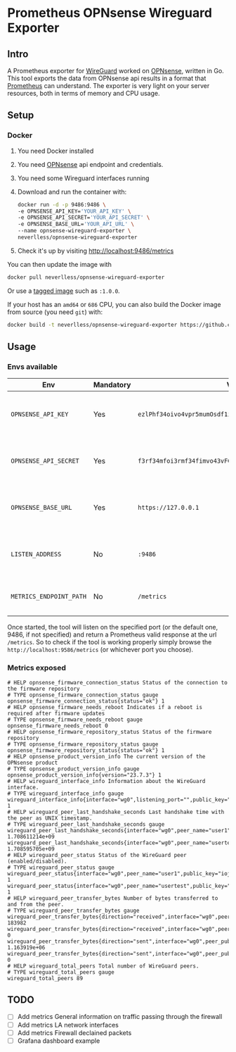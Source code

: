 # Prometheus OPNsense Wireguard Exporter

## Intro

A Prometheus exporter for [WireGuard](https://www.wireguard.com) worked on [OPNsense](https://opnsense.org/), written in Go. This tool exports the data from OPNsense api results in a format that [Prometheus](https://prometheus.io/) can understand. The exporter is very light on your server resources, both in terms of memory and CPU usage.

## Setup

### Docker

1. You need Docker installed
2. You need [OPNsense](https://opnsense.org/) api endpoint and credentials.
3. You need some Wireguard interfaces running
4. Download and run the container with:

    ```sh
    docker run -d -p 9486:9486 \
    -e OPNSENSE_API_KEY='YOUR_API_KEY' \
    -e OPNSENSE_API_SECRET='YOUR_API_SECRET' \
    -e OPNSENSE_BASE_URL='YOUR_API_URL' \
    --name opnsense-wireguard-exporter \
    neverlless/opnsense-wireguard-exporter
    ```

5. Check it's up by visiting [http://localhost:9486/metrics](http://localhost:9486/metrics)

You can then update the image with

```sh
docker pull neverlless/opnsense-wireguard-exporter
```

Or use a [tagged image](https://hub.docker.com/r/neverlless/opnsense-wireguard-exporter/tags) such as `:1.0.0`.

If your host has an `amd64` or `686` CPU, you can also build the Docker image from source (you need `git`) with:

```sh
docker build -t neverlless/opnsense-wireguard-exporter https://github.com/neverlless/opnsense-wireguard-exporter.git#main
```

## Usage

### Envs available

| Env | Mandatory | Valid values | Default | Description |
| -- | -- | -- | -- | -- |
| `OPNSENSE_API_KEY` | Yes | `ezlPhf34oivo4vpr5mumOsdf1ipHrMfN/e4eoXMdaoeofVrfD9kUepl` |  | The API key to use for the OPNsense API.
| `OPNSENSE_API_SECRET` | Yes | `f3rf34mfoi3rmf34fimvo43vFGIJe3z9AOOP1UCZSd3wUfiy6bHOHXKv141Kz` | | The API secret to use for the OPNsense API.
| `OPNSENSE_BASE_URL` | Yes | `https://127.0.0.1`| | The base URL to use for the OPNsense API.
| `LISTEN_ADDRESS` | No | `:9486`| `:9486`| The address to listen on for HTTP requests.
| `METRICS_ENDPOINT_PATH` | No | `/metrics` | `/metrics` | The path to listen on for HTTP requests.

Once started, the tool will listen on the specified port (or the default one, 9486, if not specified) and return a Prometheus valid response at the url `/metrics`. So to check if the tool is working properly simply browse the `http://localhost:9586/metrics` (or whichever port you choose).

### Metrics exposed

```ebnf
# HELP opnsense_firmware_connection_status Status of the connection to the firmware repository
# TYPE opnsense_firmware_connection_status gauge
opnsense_firmware_connection_status{status="ok"} 1
# HELP opnsense_firmware_needs_reboot Indicates if a reboot is required after firmware updates
# TYPE opnsense_firmware_needs_reboot gauge
opnsense_firmware_needs_reboot 0
# HELP opnsense_firmware_repository_status Status of the firmware repository
# TYPE opnsense_firmware_repository_status gauge
opnsense_firmware_repository_status{status="ok"} 1
# HELP opnsense_product_version_info The current version of the OPNsense product
# TYPE opnsense_product_version_info gauge
opnsense_product_version_info{version="23.7.3"} 1
# HELP wireguard_interface_info Information about the WireGuard interface.
# TYPE wireguard_interface_info gauge
wireguard_interface_info{interface="wg0",listening_port="",public_key=""} 1
# HELP wireguard_peer_last_handshake_seconds Last handshake time with the peer as UNIX timestamp.
# TYPE wireguard_peer_last_handshake_seconds gauge
wireguard_peer_last_handshake_seconds{interface="wg0",peer_name="user1",public_key="iojfo4i344njnvernvlsvr4TQ="} 1.708611214e+09
wireguard_peer_last_handshake_seconds{interface="wg0",peer_name="usertest",public_key="e/foweifjo34ivndlksvn4c="} 1.708595705e+09
# HELP wireguard_peer_status Status of the WireGuard peer (enabled/disabled).
# TYPE wireguard_peer_status gauge
wireguard_peer_status{interface="wg0",peer_name="user1",public_key="iojfo4i344njnvernvlsvr4TQ="} 1
wireguard_peer_status{interface="wg0",peer_name="usertest",public_key="e/foweifjo34ivndlksvn4c="} 1
# HELP wireguard_peer_transfer_bytes Number of bytes transferred to and from the peer.
# TYPE wireguard_peer_transfer_bytes gauge
wireguard_peer_transfer_bytes{direction="received",interface="wg0",peer_public_key="iojfo4i344njnvernvlsvr4TQ="} 183982
wireguard_peer_transfer_bytes{direction="received",interface="wg0",peer_public_key="e/foweifjo34ivndlksvn4c="} 0
wireguard_peer_transfer_bytes{direction="sent",interface="wg0",peer_public_key="iojfo4i344njnvernvlsvr4TQ="} 1.163919e+06
wireguard_peer_transfer_bytes{direction="sent",interface="wg0",peer_public_key="e/foweifjo34ivndlksvn4c="} 0
# HELP wireguard_total_peers Total number of WireGuard peers.
# TYPE wireguard_total_peers gauge
wireguard_total_peers 89
```

## TODO

- [ ] Add metrics General information on traffic passing through the firewall
- [ ] Add metrics LA network interfaces
- [ ] Add metrics Firewall declained packets
- [ ] Grafana dashboard example
